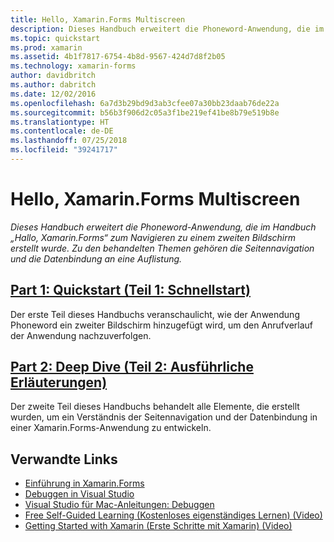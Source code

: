 ```yaml
---
title: Hello, Xamarin.Forms Multiscreen
description: Dieses Handbuch erweitert die Phoneword-Anwendung, die im Handbuch „Hello, Xamarin.Forms“ (Hallo Xamarin.Forms) zum Navigieren zu einem zweiten Bildschirm erstellt wurde. Zu den behandelten Themen gehören die Seitennavigation und die Datenbindung an eine Sammlung.
ms.topic: quickstart
ms.prod: xamarin
ms.assetid: 4b1f7817-6754-4b8d-9567-424d7d8f2b05
ms.technology: xamarin-forms
author: davidbritch
ms.author: dabritch
ms.date: 12/02/2016
ms.openlocfilehash: 6a7d3b29bd9d3ab3cfee07a30bb23daab76de22a
ms.sourcegitcommit: b56b3f906d2c05a3f1be219ef41be8b79e519b8e
ms.translationtype: HT
ms.contentlocale: de-DE
ms.lasthandoff: 07/25/2018
ms.locfileid: "39241717"
---
```

# <a name="hello-xamarinforms-multiscreen"></a>Hello, Xamarin.Forms Multiscreen

_Dieses Handbuch erweitert die Phoneword-Anwendung, die im Handbuch „Hallo, Xamarin.Forms“ zum Navigieren zu einem zweiten Bildschirm erstellt wurde. Zu den behandelten Themen gehören die Seitennavigation und die Datenbindung an eine Auflistung._

## <a name="part-1-quickstartxamarin-formsget-startedhello-xamarin-forms-multiscreenquickstartmd"></a>[Part 1: Quickstart (Teil 1: Schnellstart)](~/xamarin-forms/get-started/hello-xamarin-forms-multiscreen/quickstart.md)

Der erste Teil dieses Handbuchs veranschaulicht, wie der Anwendung Phoneword ein zweiter Bildschirm hinzugefügt wird, um den Anrufverlauf der Anwendung nachzuverfolgen.

## <a name="part-2-deep-divexamarin-formsget-startedhello-xamarin-forms-multiscreendeepdivemd"></a>[Part 2: Deep Dive (Teil 2: Ausführliche Erläuterungen)](~/xamarin-forms/get-started/hello-xamarin-forms-multiscreen/deepdive.md)

Der zweite Teil dieses Handbuchs behandelt alle Elemente, die erstellt wurden, um ein Verständnis der Seitennavigation und der Datenbindung in einer Xamarin.Forms-Anwendung zu entwickeln.


## <a name="related-links"></a>Verwandte Links

- [Einführung in Xamarin.Forms](~/xamarin-forms/get-started/introduction-to-xamarin-forms.md)
- [Debuggen in Visual Studio](http://msdn.microsoft.com/library/k0k771bt%28v=vs.90%29.aspx)
- [Visual Studio für Mac-Anleitungen: Debuggen](https://github.com/xamarin/recipes/tree/master/Recipes/cross-platform/ide/debugging)
- [Free Self-Guided Learning (Kostenloses eigenständiges Lernen) (Video)](https://university.xamarin.com/self-guided)
- [Getting Started with Xamarin (Erste Schritte mit Xamarin) (Video)](https://developer.xamarin.com/videos/)
